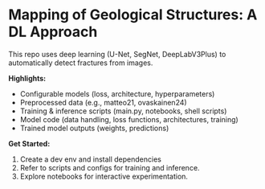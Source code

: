 # Mapping of Geological Structures: A DL Approach

This repo uses deep learning (U-Net, SegNet, DeepLabV3Plus) to automatically detect fractures from images.

**Highlights:**

- Configurable models (loss, architecture, hyperparameters)
- Preprocessed data (e.g., matteo21, ovaskainen24)
- Training & inference scripts (main.py, notebooks, shell scripts)
- Model code (data handling, loss functions, architectures, training)
- Trained model outputs (weights, predictions)

**Get Started:**

1. Create a dev env and install dependencies
2. Refer to scripts and configs for training and inference.
3. Explore notebooks for interactive experimentation.
